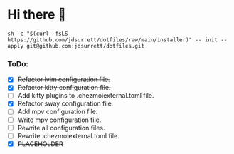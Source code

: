# Hi there 👋

```shell
sh -c "$(curl -fsLS https://github.com/jdsurrett/dotfiles/raw/main/installer)" -- init --apply git@github.com:jdsurrett/dotfiles.git
```

### ToDo:

* [X] ~~Refactor lvim configuration file.~~
* [X] ~~Refactor kitty configuration file.~~
* [ ] Add kitty plugins to .chezmoiexternal.toml file.
* [X] Refactor sway configuration file.
* [ ] Add mpv configuration file.
* [ ] Write mpv configuration file.
* [ ] Rewrite all configuration files.
* [ ] Rewrite .chezmoiexternal.toml file.
* [X] ~~PLACEHOLDER~~
